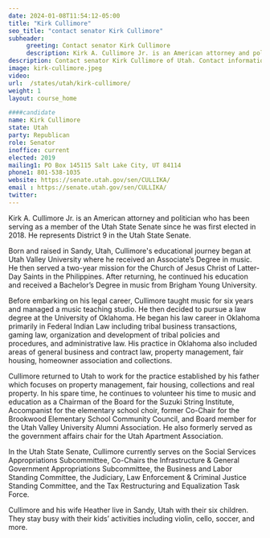 ```yaml
---
date: 2024-01-08T11:54:12-05:00
title: "Kirk Cullimore"
seo_title: "contact senator Kirk Cullimore"
subheader:
     greeting: Contact senator Kirk Cullimore
     description: Kirk A. Cullimore Jr. is an American attorney and politician who has been serving as a member of the Utah State Senate since he was first elected in 2018. He represents District 9 in the Utah State Senate.
description: Contact senator Kirk Cullimore of Utah. Contact information for Kirk Cullimore includes email address, phone number, and mailing address.
image: kirk-cullimore.jpeg
video:
url:  /states/utah/kirk-cullimore/
weight: 1
layout: course_home

####candidate
name: Kirk Cullimore
state: Utah
party: Republican
role: Senator
inoffice: current
elected: 2019
mailing1: PO Box 145115 Salt Lake City, UT 84114
phone1: 801-538-1035
website: https://senate.utah.gov/sen/CULLIKA/
email : https://senate.utah.gov/sen/CULLIKA/
twitter:
---
```


Kirk A. Cullimore Jr. is an American attorney and politician who has been serving as a member of the Utah State Senate since he was first elected in 2018. He represents District 9 in the Utah State Senate.

Born and raised in Sandy, Utah, Cullimore's educational journey began at Utah Valley University where he received an Associate’s Degree in music. He then served a two-year mission for the Church of Jesus Christ of Latter-Day Saints in the Philippines. After returning, he continued his education and received a Bachelor’s Degree in music from Brigham Young University.

Before embarking on his legal career, Cullimore taught music for six years and managed a music teaching studio. He then decided to pursue a law degree at the University of Oklahoma. He began his law career in Oklahoma primarily in Federal Indian Law including tribal business transactions, gaming law, organization and development of tribal policies and procedures, and administrative law. His practice in Oklahoma also included areas of general business and contract law, property management, fair housing, homeowner association and collections.

Cullimore returned to Utah to work for the practice established by his father which focuses on property management, fair housing, collections and real property. In his spare time, he continues to volunteer his time to music and education as a Chairman of the Board for the Suzuki String Institute, Accompanist for the elementary school choir, former Co-Chair for the Brookwood Elementary School Community Council, and Board member for the Utah Valley University Alumni Association. He also formerly served as the government affairs chair for the Utah Apartment Association.

In the Utah State Senate, Cullimore currently serves on the Social Services Appropriations Subcommittee, Co-Chairs the Infrastructure & General Government Appropriations Subcommittee, the Business and Labor Standing Committee, the Judiciary, Law Enforcement & Criminal Justice Standing Committee, and the Tax Restructuring and Equalization Task Force.

Cullimore and his wife Heather live in Sandy, Utah with their six children. They stay busy with their kids’ activities including violin, cello, soccer, and more.
